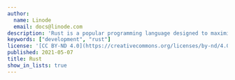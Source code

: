 ```yaml
---
author:
  name: Linode
  email: docs@linode.com
description: 'Rust is a popular programming language designed to maximize performance and safety and is considered somewhat similar to the C++ programming language.'
keywords: ["development", "rust"]
license: '[CC BY-ND 4.0](https://creativecommons.org/licenses/by-nd/4.0)'
published: 2021-05-07
title: Rust
show_in_lists: true
---
```

